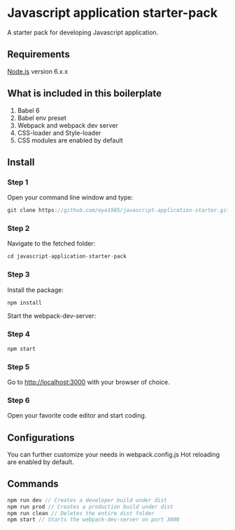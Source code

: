 # Javascript application starter-pack

A starter pack for developing Javascript application.


## Requirements
[Node.js](https://nodejs.org) version 6.x.x

## What is included in this boilerplate
1. Babel 6
2. Babel env preset
3. Webpack and webpack dev server
4. CSS-loader and Style-loader
5. CSS modules are enabled by default

## Install
### Step 1
Open your command line window and type:
```javascript
git clone https://github.com/eye1985/javascript-application-starter.git
```

### Step 2
Navigate to the fetched folder:
```javascript
cd javascript-application-starter-pack
```

### Step 3
Install the package:
```javascript
npm install
```

Start the webpack-dev-server:
### Step 4
```javascript
npm start
```

### Step 5
Go to [http://localhost:3000](http://localhost:3000) with your browser of choice.

### Step 6
Open your favorite code editor and start coding.

## Configurations
You can further customize your needs in webpack.config.js
Hot reloading are enabled by default.

## Commands

```javascript
npm run dev // Creates a developer build under dist
npm run prod // Creates a production build under dist
npm run clean // Deletes the entire dist folder
npm start // Starts the webpack-dev-server on port 3000
```
